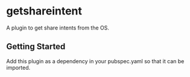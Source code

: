 # getshareintent

A plugin to get share intents from the OS.

## Getting Started

Add this plugin as a dependency in your pubspec.yaml so that it can be imported. 